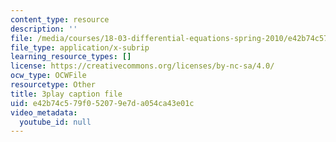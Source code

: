 ```yaml
---
content_type: resource
description: ''
file: /media/courses/18-03-differential-equations-spring-2010/e42b74c579f052079e7da054ca43e01c_uNOyxQwIV8o.vtt
file_type: application/x-subrip
learning_resource_types: []
license: https://creativecommons.org/licenses/by-nc-sa/4.0/
ocw_type: OCWFile
resourcetype: Other
title: 3play caption file
uid: e42b74c5-79f0-5207-9e7d-a054ca43e01c
video_metadata:
  youtube_id: null
---
```

